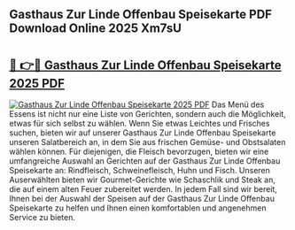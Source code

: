 ## Gasthaus Zur Linde Offenbau Speisekarte PDF Download Online 2025 Xm7sU

# <h2><a href="http://gcbo7p.nevu.top/?p=Gasthaus+Zur+Linde+Offenbau+Speisekarte">🔗 👉🔴 Gasthaus Zur Linde Offenbau Speisekarte 2025 PDF</a></h2>

[![Gasthaus Zur Linde Offenbau Speisekarte 2025 PDF](https://i.imgur.com/dBaPXMq.png)](http://gcbo7p.nevu.top/?p=Gasthaus+Zur+Linde+Offenbau+Speisekarte)
Das Menü des Essens ist nicht nur eine Liste von Gerichten, sondern auch die Möglichkeit, etwas für sich selbst zu wählen. Wenn Sie etwas Leichtes und Frisches suchen, bieten wir auf unserer Gasthaus Zur Linde Offenbau Speisekarte unseren Salatbereich an, in dem Sie aus frischen Gemüse- und Obstsalaten wählen können. Für diejenigen, die Fleisch bevorzugen, bieten wir eine umfangreiche Auswahl an Gerichten auf der Gasthaus Zur Linde Offenbau Speisekarte an: Rindfleisch, Schweinefleisch, Huhn und Fisch. Unseren Auserwählten bieten wir Gourmet-Gerichte wie Schaschlik und Steak an, die auf einem alten Feuer zubereitet werden. In jedem Fall sind wir bereit, Ihnen bei der Auswahl der Speisen auf der Gasthaus Zur Linde Offenbau Speisekarte zu helfen und Ihnen einen komfortablen und angenehmen Service zu bieten.

